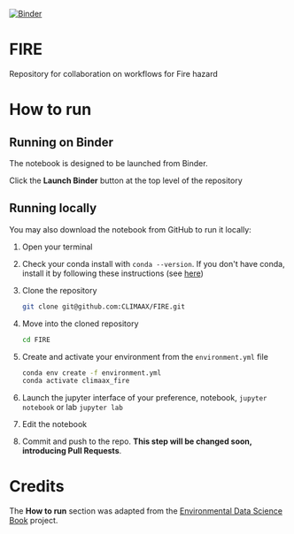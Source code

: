 [![Binder](https://mybinder.org/badge_logo.svg)](https://mybinder.org/v2/gh/CLIMAAX/FIRE/main?labpath=Workflow_notebook_template.ipynb)

# FIRE
Repository for collaboration on workflows for Fire hazard

# How to run

## Running on Binder
The notebook is designed to be launched from Binder. 

Click the **Launch Binder** button at the top level of the repository

## Running locally
You may also download the notebook from GitHub to run it locally:
1. Open your terminal

2. Check your conda install with `conda --version`. If you don't have conda, install it by following these instructions (see [here](https://docs.conda.io/en/latest/miniconda.html))

3. Clone the repository
    ```bash
    git clone git@github.com:CLIMAAX/FIRE.git
    ```

4. Move into the cloned repository
    ```bash
    cd FIRE
    ```

5. Create and activate your environment from the `environment.yml` file
    ```bash
    conda env create -f environment.yml
    conda activate climaax_fire
    ```  

6. Launch the jupyter interface of your preference, notebook, `jupyter notebook` or lab `jupyter lab`
7. Edit the notebook
8. Commit and push to the repo. **This step will be changed soon, introducing Pull Requests**.

# Credits
The **How to run** section was adapted from the [Environmental Data Science Book](https://edsbook.org/welcome.html) project.
